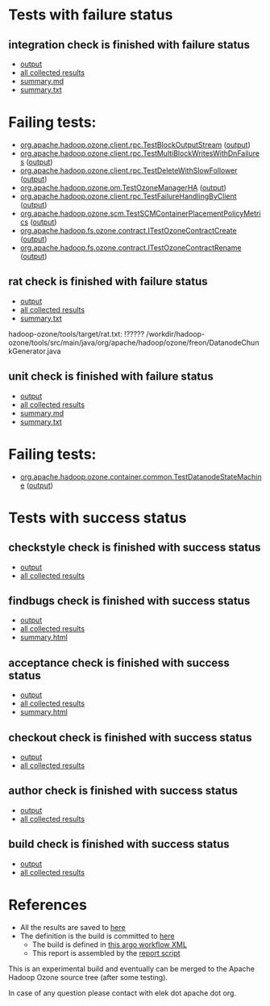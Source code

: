 # Tests with failure status

## integration check is finished with failure status

   * [output](https://raw.githubusercontent.com/elek/ozone-ci-q4/master/pr/pr-hdds-2327-vtdmt/integration/output.log)
   * [all collected results](https://github.com/elek/ozone-ci-q4/tree/master/pr/pr-hdds-2327-vtdmt/integration)
   * [summary.md](https://github.com/elek/ozone-ci-q4/tree/master/pr/pr-hdds-2327-vtdmt/integration/summary.md)
   * [summary.txt](https://github.com/elek/ozone-ci-q4/tree/master/pr/pr-hdds-2327-vtdmt/integration/summary.txt)

# Failing tests: 

 * [org.apache.hadoop.ozone.client.rpc.TestBlockOutputStream](hadoop-ozone/integration-test/org.apache.hadoop.ozone.client.rpc.TestBlockOutputStream.txt) ([output](hadoop-ozone/integration-test/org.apache.hadoop.ozone.client.rpc.TestBlockOutputStream-output.txt))
 * [org.apache.hadoop.ozone.client.rpc.TestMultiBlockWritesWithDnFailures](hadoop-ozone/integration-test/org.apache.hadoop.ozone.client.rpc.TestMultiBlockWritesWithDnFailures.txt) ([output](hadoop-ozone/integration-test/org.apache.hadoop.ozone.client.rpc.TestMultiBlockWritesWithDnFailures-output.txt))
 * [org.apache.hadoop.ozone.client.rpc.TestDeleteWithSlowFollower](hadoop-ozone/integration-test/org.apache.hadoop.ozone.client.rpc.TestDeleteWithSlowFollower.txt) ([output](hadoop-ozone/integration-test/org.apache.hadoop.ozone.client.rpc.TestDeleteWithSlowFollower-output.txt))
 * [org.apache.hadoop.ozone.om.TestOzoneManagerHA](hadoop-ozone/integration-test/org.apache.hadoop.ozone.om.TestOzoneManagerHA.txt) ([output](hadoop-ozone/integration-test/org.apache.hadoop.ozone.om.TestOzoneManagerHA-output.txt))
 * [org.apache.hadoop.ozone.client.rpc.TestFailureHandlingByClient](hadoop-ozone/integration-test/org.apache.hadoop.ozone.client.rpc.TestFailureHandlingByClient.txt) ([output](hadoop-ozone/integration-test/org.apache.hadoop.ozone.client.rpc.TestFailureHandlingByClient-output.txt))
 * [org.apache.hadoop.ozone.scm.TestSCMContainerPlacementPolicyMetrics](hadoop-ozone/integration-test/org.apache.hadoop.ozone.scm.TestSCMContainerPlacementPolicyMetrics.txt) ([output](hadoop-ozone/integration-test/org.apache.hadoop.ozone.scm.TestSCMContainerPlacementPolicyMetrics-output.txt))
 * [org.apache.hadoop.fs.ozone.contract.ITestOzoneContractCreate](hadoop-ozone/ozonefs/org.apache.hadoop.fs.ozone.contract.ITestOzoneContractCreate.txt) ([output](hadoop-ozone/ozonefs/org.apache.hadoop.fs.ozone.contract.ITestOzoneContractCreate-output.txt))
 * [org.apache.hadoop.fs.ozone.contract.ITestOzoneContractRename](hadoop-ozone/ozonefs/org.apache.hadoop.fs.ozone.contract.ITestOzoneContractRename.txt) ([output](hadoop-ozone/ozonefs/org.apache.hadoop.fs.ozone.contract.ITestOzoneContractRename-output.txt))

## rat check is finished with failure status

   * [output](https://raw.githubusercontent.com/elek/ozone-ci-q4/master/pr/pr-hdds-2327-vtdmt/rat/output.log)
   * [all collected results](https://github.com/elek/ozone-ci-q4/tree/master/pr/pr-hdds-2327-vtdmt/rat)
   * [summary.txt](https://github.com/elek/ozone-ci-q4/tree/master/pr/pr-hdds-2327-vtdmt/rat/summary.txt)

hadoop-ozone/tools/target/rat.txt: !????? /workdir/hadoop-ozone/tools/src/main/java/org/apache/hadoop/ozone/freon/DatanodeChunkGenerator.java

## unit check is finished with failure status

   * [output](https://raw.githubusercontent.com/elek/ozone-ci-q4/master/pr/pr-hdds-2327-vtdmt/unit/output.log)
   * [all collected results](https://github.com/elek/ozone-ci-q4/tree/master/pr/pr-hdds-2327-vtdmt/unit)
   * [summary.md](https://github.com/elek/ozone-ci-q4/tree/master/pr/pr-hdds-2327-vtdmt/unit/summary.md)
   * [summary.txt](https://github.com/elek/ozone-ci-q4/tree/master/pr/pr-hdds-2327-vtdmt/unit/summary.txt)

# Failing tests: 

 * [org.apache.hadoop.ozone.container.common.TestDatanodeStateMachine](hadoop-hdds/container-service/org.apache.hadoop.ozone.container.common.TestDatanodeStateMachine.txt) ([output](hadoop-hdds/container-service/org.apache.hadoop.ozone.container.common.TestDatanodeStateMachine-output.txt))


# Tests with success status

## checkstyle check is finished with success status

   * [output](https://raw.githubusercontent.com/elek/ozone-ci-q4/master/pr/pr-hdds-2327-vtdmt/checkstyle/output.log)
   * [all collected results](https://github.com/elek/ozone-ci-q4/tree/master/pr/pr-hdds-2327-vtdmt/checkstyle)


## findbugs check is finished with success status

   * [output](https://raw.githubusercontent.com/elek/ozone-ci-q4/master/pr/pr-hdds-2327-vtdmt/findbugs/output.log)
   * [all collected results](https://github.com/elek/ozone-ci-q4/tree/master/pr/pr-hdds-2327-vtdmt/findbugs)
   * [summary.html](https://elek.github.io/ozone-ci-q4/pr/pr-hdds-2327-vtdmt/findbugs/summary.html)


## acceptance check is finished with success status

   * [output](https://raw.githubusercontent.com/elek/ozone-ci-q4/master/pr/pr-hdds-2327-vtdmt/acceptance/output.log)
   * [all collected results](https://github.com/elek/ozone-ci-q4/tree/master/pr/pr-hdds-2327-vtdmt/acceptance)
   * [summary.html](https://elek.github.io/ozone-ci-q4/pr/pr-hdds-2327-vtdmt/acceptance/summary.html)


## checkout check is finished with success status

   * [output](https://raw.githubusercontent.com/elek/ozone-ci-q4/master/pr/pr-hdds-2327-vtdmt/checkout/output.log)
   * [all collected results](https://github.com/elek/ozone-ci-q4/tree/master/pr/pr-hdds-2327-vtdmt/checkout)


## author check is finished with success status

   * [output](https://raw.githubusercontent.com/elek/ozone-ci-q4/master/pr/pr-hdds-2327-vtdmt/author/output.log)
   * [all collected results](https://github.com/elek/ozone-ci-q4/tree/master/pr/pr-hdds-2327-vtdmt/author)


## build check is finished with success status

   * [output](https://raw.githubusercontent.com/elek/ozone-ci-q4/master/pr/pr-hdds-2327-vtdmt/build/output.log)
   * [all collected results](https://github.com/elek/ozone-ci-q4/tree/master/pr/pr-hdds-2327-vtdmt/build)




# References

 * All the results are saved to [here](https://github.com/elek/ozone-ci-q4/tree/master/pr/pr-hdds-2327-vtdmt/)
 * The definition is the build is committed to [here](https://github.com/elek/argo-ozone)
    * The build is defined in [this argo workflow XML](https://github.com/elek/argo-ozone/blob/master/ozone-build.yaml)
    * This report is assembled by the [report script](https://github.com/elek/argo-ozone/blob/master/scripts/report.sh)

This is an experimental build and eventually can be merged to the Apache Hadoop Ozone source tree (after some testing).

In case of any question please contact with elek dot apache dot org.
